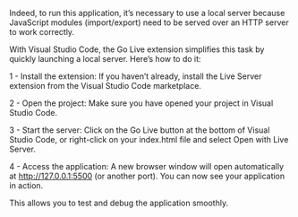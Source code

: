 Indeed, to run this application, it’s necessary to use a local server because JavaScript modules (import/export) need to be served over an HTTP server to work correctly.


With Visual Studio Code, the Go Live extension simplifies this task by quickly launching a local server. Here’s how to do it:

1 - Install the extension: If you haven’t already, install the Live Server extension from the Visual Studio Code marketplace.

2 - Open the project: Make sure you have opened your project in Visual Studio Code.

3 - Start the server: Click on the Go Live button at the bottom of Visual Studio Code, or right-click on your index.html file and select Open with Live Server.

4 - Access the application: A new browser window will open automatically at http://127.0.0.1:5500 (or another port). You can now see your application in action.


This allows you to test and debug the application smoothly.
